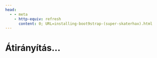```yaml
---
head:
  - - meta
    - http-equiv: refresh
      content: 0; URL=installing-boot9strap-(super-skaterhax).html
---
```


# Átirányítás...
